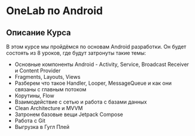 # OneLab по Android

## Описание Курса

В этом курсе мы пройдёмся по основам Android разработки. Он будет состоять из 8 уроков, где будут затронуты такие темы:

- Основные компоненты Android - Activity, Service, Broadcast Receiver и Content Provider
- Fragments, Layouts, Views
- Разберем что такое Handler, Looper, MessageQueue и как они связаны с главным потоком
- Корутины, Flow
- Взаимодействие с сетью и работа с базами данных
- Clean Architecture и MVVM
- Затронем базовые вещи Jetpack Compose
- Работа с Git
- Выгрузка в Гугл Плей
